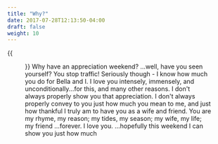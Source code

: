 ```yaml
---
title: "Why?"
date: 2017-07-28T12:13:50-04:00
draft: false 
weight: 10
---
```

{{<figure class="image main" src="images/mia1.png">}} Why have an appreciation weekend?  ...well, have you seen yourself?  You stop traffic!  Seriously though - I know how much you do for Bella and I.  I love you intensely, immensely, and unconditionally...for this, and many other reasons.  I don't always properly show you that appreciation.  I don't always properly convey to you just how much you mean to me, and just how thankful I truly am to have you as a wife and friend.  You are my rhyme, my reason; my tides, my season; my wife, my life; my friend ...forever. I love you. ...hopefully this weekend I can show you just how much
